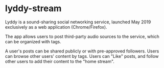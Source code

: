 # lyddy-stream
Lyddy is a sound-sharing social networking service, launched May 2019 exclusively as a web application (Chrome/Firefox). 

The app allows users to post third-party audio sources to the service, which can be organized with tags. 

A user's posts can be shared publicly or with pre-approved followers. Users can browse other users' content by tags. Users can "Like" posts, and follow other users to add their content to the "home stream".
